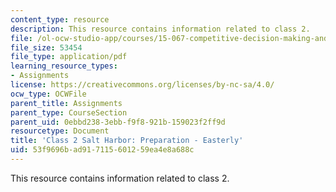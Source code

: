 ```yaml
---
content_type: resource
description: This resource contains information related to class 2.
file: /ol-ocw-studio-app/courses/15-067-competitive-decision-making-and-negotiation-spring-2011/53f9696bad917115601259ea4e8a688c_MIT15_067S11_Cl2_Sa_H_PR-E.pdf
file_size: 53454
file_type: application/pdf
learning_resource_types:
- Assignments
license: https://creativecommons.org/licenses/by-nc-sa/4.0/
ocw_type: OCWFile
parent_title: Assignments
parent_type: CourseSection
parent_uid: 0ebbd238-3ebb-f9f8-921b-159023f2ff9d
resourcetype: Document
title: 'Class 2 Salt Harbor: Preparation - Easterly'
uid: 53f9696b-ad91-7115-6012-59ea4e8a688c
---
```

This resource contains information related to class 2.